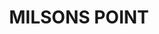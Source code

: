 ---
lastmod: '2025-04-06T06:05:20+00:00'
latitude: -33.848785
layout: suburb
longitude: 151.212372
postcode: '2061'
state: NSW
title: MILSONS POINT
url: /nsw/milsons-point/
---